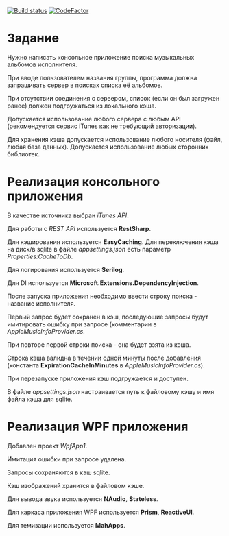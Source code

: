 [![Build status](https://img.shields.io/appveyor/ci/tirael/consoleapp1/master)](https://ci.appveyor.com/project/tirael/consoleapp1/branch/master)
[![CodeFactor](https://www.codefactor.io/repository/github/tirael/consoleapp1/badge/master)](https://www.codefactor.io/repository/github/tirael/consoleapp1/overview/master)

# Задание
Нужно написать консольное приложение поиска музыкальных альбомов исполнителя.

При вводе пользователем названия группы, программа должна запрашивать сервер в поисках списка её альбомов.

При отсутствии соединения с сервером, список (если он был загружен ранее) должен подгружаться из локального кэша.

Допускается использование любого сервера с любым API (рекомендуется сервис iTunes как не требующий авторизации).

Для хранения кэша допускается использование любого носителя (файл, любая база данных).
Допускается использование любых сторонних библиотек.

# Реализация консольного приложения
В качестве источника выбран *iTunes API*.

Для работы с *REST API* используется **RestSharp**.

Для кэширования используется **EasyCaching**. Для переключения кэша на диск/в sqlite в файле *appsettings.json* есть параметр *Properties:CacheToDb*.

Для логирования используется **Serilog**.

Для DI используется **Microsoft.Extensions.DependencyInjection**.


После запуска приложения необходимо ввести строку поиска - название исполнителя.

Первый запрос будет сохранен в кэш, последующие запросы будут имитировать ошибку при запросе (комментарии в *AppleMusicInfoProvider.cs*.

При повторе первой строки поиска - она будет взята из кэша.

Строка кэша валидна в течении одной минуты после добавления (константа **ExpirationCacheInMinutes** в *AppleMusicInfoProvider.cs*).

При перезапуске приложения кэш подгружается и доступен.

В файле *appsettings.json* настраивается путь к файловому кэшу и имя файла кэша для sqlite.

# Реализация WPF приложения
Добавлен проект *WpfApp1*.

Имитация ошибки при запросе удалена.

Запросы сохраняются в кэш sqlite.

Кэш изображений хранится в файловом кэше.

Для вывода звука используется **NAudio**, **Stateless**.

Для каркаса приложения WPF используется **Prism**, **ReactiveUI**.

Для темизации используется **MahApps**.
